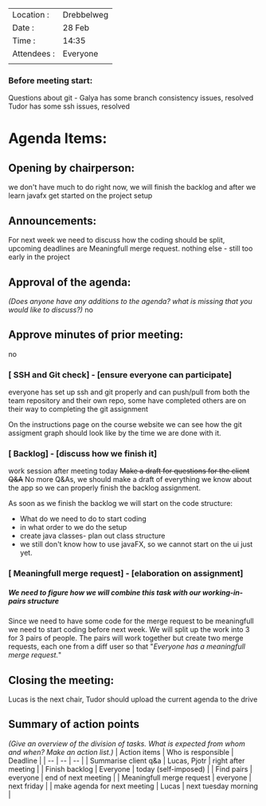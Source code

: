 |  |  |
| --- | --- |
| Location  : | Drebbelweg |
| Date  : | 28 Feb |
| Time  : | 14:35 | 
| Attendees  : | Everyone |
| | |

### Before meeting start:
Questions about git - Galya has some branch consistency issues, resolved
Tudor has some ssh issues, resolved

# Agenda Items: 
## Opening by chairperson:
we don't have much to do right now, we will finish the backlog and after we learn javafx get started on the project setup

## Announcements: 
For next week we need to discuss how the coding should be split, upcoming deadlines are Meaningfull merge request.
nothing else - still too early in the project

## Approval of the agenda:
*(Does anyone have any additions to the agenda? what is missing that you would like to discuss?)*
no

## Approve minutes of prior meeting:
no

### [ SSH and Git check] - [ensure everyone can participate]
everyone has set up ssh and git properly and can push/pull from both the team repository and their own repo, some have completed others are on their way to completing the git assignment

On the instructions page on the course website we can see how the git assigment graph should look like by the time we are done with it.

### [ Backlog] - [discuss how we finish it]
work session after meeting today
~~Make a draft for questions for the client Q&A~~
No more Q&As, we should make a draft of everything we know about the app so we can properly finish the backlog assignment.

As soon as we finish the backlog we will start on the code structure:
- What do we need to do to start coding
- in what order to we do the setup
- create java classes-  plan out class structure
- we still don't know how to use javaFX, so we cannot start on the ui just yet.


### [ Meaningfull merge request] - [elaboration on assignment]
##### We need to figure how we will combine this task with our working-in-pairs structure

Since we need to have some code for the merge request to be meaningfull we need to start coding before next week. We will split up the work into 3 for 3 pairs of people. The pairs will work together but create two merge requests, each one from a diff user so that "*Everyone has a meaningfull merge request.*"


## Closing the meeting:
Lucas is the next chair,
Tudor should upload the current agenda to the drive

## Summary of action points
*(Give an overview of the division of tasks. What is expected from whom and when? Make an action list.)*
| Action items | Who is responsible | Deadline |
| -- | -- | -- |
| Summarise client q&a | Lucas, Pjotr | right after meeting |
| Finish backlog | Everyone | today (self-imposed) |
| Find pairs | everyone | end of next meeting |
| Meaningfull merge request | everyone | next friday |
| make agenda for next meeting | Lucas | next tuesday morning |


